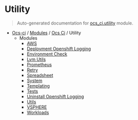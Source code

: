 # Utility

> Auto-generated documentation for [ocs_ci.utility](https://github.com/gklein/ocs-ci/blob/master/ocs_ci/utility/__init__.py) module.

- [Ocs-ci](../../README.md#ocs-ci) / [Modules](../../MODULES.md#ocs-ci-modules) / [Ocs Ci](../index.md#ocs-ci) / Utility
    - Modules
        - [AWS](aws.md#aws)
        - [Deployment Openshift Logging](deployment_openshift_logging.md#deployment-openshift-logging)
        - [Environment Check](environment_check.md#environment-check)
        - [Lvm Utils](lvm_utils.md#lvm-utils)
        - [Prometheus](prometheus.md#prometheus)
        - [Retry](retry.md#retry)
        - [Spreadsheet](spreadsheet/index.md#spreadsheet)
        - [System](system.md#system)
        - [Templating](templating.md#templating)
        - [Tests](tests/index.md#tests)
        - [Uninstall Openshift Logging](uninstall_openshift_logging.md#uninstall-openshift-logging)
        - [Utils](utils.md#utils)
        - [VSPHERE](vsphere.md#vsphere)
        - [Workloads](workloads/index.md#workloads)
